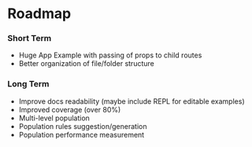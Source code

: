 # Roadmap

### Short Term
* Huge App Example with passing of props to child routes
* Better organization of file/folder structure

### Long Term
* Improve docs readability (maybe include REPL for editable examples)
* Improved coverage (over 80%)
* Multi-level population
* Population rules suggestion/generation
* Population performance measurement
